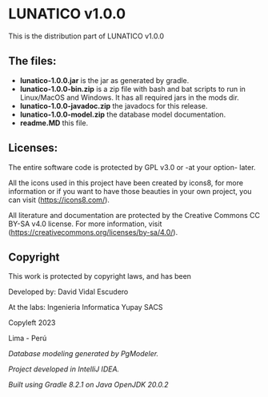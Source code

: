 # LUNATICO v1.0.0

This is the distribution part of LUNATICO v1.0.0

## The files:

- **lunatico-1.0.0.jar** is the jar as generated by gradle.
- **lunatico-1.0.0-bin.zip** is a zip file with bash 
and bat scripts to run in Linux/MacOS and Windows.
It has all required jars in the mods dir.
- **lunatico-1.0.0-javadoc.zip** the javadocs for this release.
- **lunatico-1.0.0-model.zip** the database model documentation.
- **readme.MD** this file.

## Licenses:

The entire software code is protected by GPL v3.0 or -at your option- later.

All the icons used in this project have been created by icons8, for more information
or if you want to have those beauties in your own project, you can visit (https://icons8.com/).

All literature and documentation are protected by the Creative Commons CC BY-SA v4.0 license.
For more information, visit (https://creativecommons.org/licenses/by-sa/4.0/).

## Copyright

This work is protected by copyright laws, and has been

Developed by: David Vidal Escudero

At the labs: Ingenieria Informatica Yupay SACS

Copyleft 2023

Lima - Perú

*Database modeling generated by PgModeler.*

*Project developed in IntelliJ IDEA.*

*Built using Gradle 8.2.1 on Java OpenJDK 20.0.2*